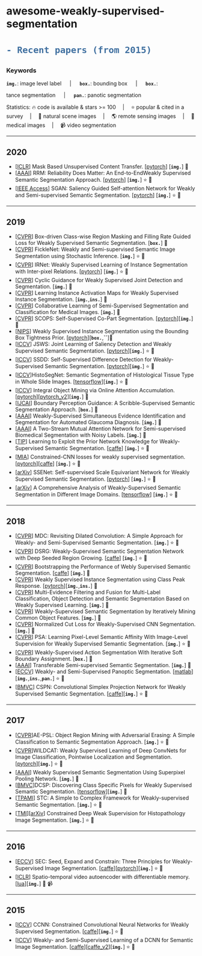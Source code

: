 # awesome-weakly-supervised-segmentation

<h1> 

```diff
- Recent papers (from 2015)
```

</h1>

<h3> Keywords </h3>


__`img.`__: image level label &emsp; | &emsp; __`box.`__: bounding box &emsp; | &emsp; __`box.`__: 





tance segmentation  &emsp; | &emsp; __`pan.`__: panotic segmentation 

Statistics: :fire: code is available & stars >= 100 &emsp;|&emsp; :star: popular & cited in a survey &emsp;|&emsp;
:sunflower: natural scene images &emsp;|&emsp; :earth_americas: remote sensing images &emsp;|&emsp; :hospital: medical images &emsp;|&emsp; :video_camera: video segmentation

---
## 2020
- [[ICLR](https://arxiv.org/abs/1906.06558v2)] Mask Based Unsupervised Content Transfer. [[pytorch](https://github.com/rmokady/mbu-content-tansfer)] [__`img.`__] :sunflower:
- [[AAAI](https://arxiv.org/abs/1911.08039)] RRM: Reliability Does Matter: An End-to-EndWeakly Supervised Semantic Segmentation Approach. [[pytorch](https://github.com/zbf1991/RRM)] [__`img.`__] :star: :sunflower:
- [[IEEE Access](https://arxiv.org/abs/1910.05475)] SGAN: Saliency Guided Self-attention Network for Weakly and Semi-supervised Semantic Segmentation. [[pytorch](https://github.com/yaoqi-zd/SGAN)] [__`img.`__] :star: :sunflower:
---
## 2019
- [[CVPR](https://arxiv.org/pdf/1904.11693.pdf)] Box-driven Class-wise Region Masking and Filling Rate Guided Loss for Weakly Supervised Semantic Segmentation. [__`box.`__] :sunflower:
- [[CVPR](https://arxiv.org/pdf/1902.10421.pdf)] FickleNet: Weakly and Semi-supervised Semantic Image Segmentation using Stochastic Inference. [__`img.`__] :star: :sunflower:
- [[CVPR](https://arxiv.org/pdf/1904.05044.pdf)] IRNet: Weakly Supervised Learning of Instance Segmentation with Inter-pixel Relations. [[pytorch](https://github.com/jiwoon-ahn/irn)] [__`img.`__] :star: :sunflower:
- [[CVPR](http://openaccess.thecvf.com/content_CVPR_2019/papers/Shen_Cyclic_Guidance_for_Weakly_Supervised_Joint_Detection_and_Segmentation_CVPR_2019_paper.pdf)] Cyclic Guidance for Weakly Supervised Joint Detection and Segmentation. [__`img.`__] :sunflower: 
- [[CVPR](http://openaccess.thecvf.com/content_CVPR_2019/papers/Zhu_Learning_Instance_Activation_Maps_for_Weakly_Supervised_Instance_Segmentation_CVPR_2019_paper.pdf)] Learning Instance Activation Maps for Weakly Supervised Instance Segmentation. [__`img.`__,__`ins.`__] :sunflower:
- [[CVPR](http://openaccess.thecvf.com/content_CVPR_2019/papers/Zhou_Collaborative_Learning_of_Semi-Supervised_Segmentation_and_Classification_for_Medical_Images_CVPR_2019_paper.pdf)] Collaborative Learning of Semi-Supervised Segmentation and Classification for Medical Images. [__`img.`__]  :hospital:
- [[CVPR](https://arxiv.org/abs/1905.01298.pdf)] SCOPS: Self-Supervised Co-Part Segmentation. [[pytorch](https://github.com/NVlabs/SCOPS)][__`img.`__] :sunflower:
- [[NIPS](http://papers.nips.cc/paper/8885-weakly-supervised-instance-segmentation-using-the-bounding-box-tightness-prior.pdf)] Weakly Supervised Instance Segmentation using the Bounding Box Tightness Prior. [[pytorch](https://github.com/chengchunhsu/WSIS_BBTP)][__`box.`__,__``__]:sunflower:
- [[ICCV](https://arxiv.org/abs/1909.04161)] JSWS: Joint Learning of Saliency Detection and Weakly Supervised Semantic Segmentation. [[pytorch](https://github.com/zengxianyu/jsws)][__`img.`__] :star: :sunflower:
- [[ICCV](https://arxiv.org/abs/1911.01370)] SSDD: Self-Supervised Difference Detection for Weakly-Supervised Semantic Segmentation. [[pytorch](https://github.com/shimoda-uec/ssdd)][__`img.`__] :star: :sunflower:
- [[ICCV](http://openaccess.thecvf.com/content_ICCV_2019/papers/Chan_HistoSegNet_Semantic_Segmentation_of_Histological_Tissue_Type_in_Whole_Slide_ICCV_2019_paper.pdf)]HistoSegNet: Semantic Segmentation of Histological Tissue Type in Whole Slide Images. [[tensorflow](https://github.com/lyndonchan/hsn_v1)][__`img.`__] :star: :hospital:
- [[ICCV](https://ieeexplore.ieee.org/stamp/stamp.jsp?tp=&arnumber=9009076)] Integral Object Mining via Online Attention Accumulation. [[pytorch](https://github.com/PengtaoJiang/OAA)][[pytorch_v2](https://github.com/PengtaoJiang/OAA-PyTorch)][__`img.`__] :sunflower:
- [[IJCAI](https://www.researchgate.net/publication/334844257_Boundary_Perception_Guidance_A_Scribble-Supervised_Semantic_Segmentation_Approach)] Boundary Perception Guidance: A Scribble-Supervised Semantic Segmentation Approach. [__`box.`__]  :sunflower:
- [[AAAI](https://www.aaai.org/ojs/index.php/AAAI/article/view/3860)] Weakly-Supervised Simultaneous Evidence Identification and Segmentation for Automated Glaucoma Diagnosis. [__`img.`__] :hospital: 
- [[AAAI](https://arxiv.org/pdf/1807.11719.pdf)] A Two-Stream Mutual Attention Network for Semi-supervised Biomedical Segmentation with Noisy Labels. [__`img.`__] :hospital: 
- [[TIP](https://arxiv.org/abs/1804.04882)] Learning to Exploit the Prior Network Knowledge for Weakly-Supervised Semantic Segmentation. [[caffe](https://github.com/gramuah/weakly-supervised-segmentation)] [__`img.`__] :star: :sunflower:
- [[MIA](https://www.sciencedirect.com/science/article/pii/S1361841518306145?via%3Dihub)] Constrained-CNN losses for weakly supervised segmentation. [[pytorch](https://github.com/LIVIAETS/SizeLoss_WSS)][[caffe](https://github.com/meng-tang/rloss)] [__`img.`__] :star: :hospital:
- [[arXiv](https://arxiv.org/abs/1909.03714)] SSENet: Self-supervised Scale Equivariant Network for Weakly Supervised Semantic Segmentation. [[pytorch](https://github.com/YudeWang/SSENet-pytorch)] [__`img.`__] :star: :sunflower:
- [[arXiv](https://arxiv.org/abs/1912.11186v1)] A Comprehensive Analysis of Weakly-Supervised Semantic
Segmentation in Different Image Domains. [[tensorflow](https://github.com/lyndonchan/wsss-analysis)] [__`img.`__] :star: :hospital:
---
## 2018
- [[CVPR](http://openaccess.thecvf.com/content_cvpr_2018/CameraReady/0812.pdf)] MDC: Revisiting Dilated Convolution: A Simple Approach for Weakly- and Semi-Supervised Semantic Segmentation. [__`img.`__] :star: :sunflower:
- [[CVPR](http://zpascal.net/cvpr2018/Huang_Weakly-Supervised_Semantic_Segmentation_CVPR_2018_paper.pdf)] DSRG: Weakly-Supervised Semantic Segmentation Network with Deep Seeded Region Growing. [[caffe](https://github.com/speedinghzl/DSRG)] [__`img.`__] :star: :sunflower:
- [[CVPR](http://openaccess.thecvf.com/content_cvpr_2018/papers/Shen_Bootstrapping_the_Performance_CVPR_2018_paper.pdf)] Bootstrapping the Performance of Webly Supervised Semantic Segmentation. [[caffe](https://github.com/ascust/BDWSS)] [__`img.`__]  :sunflower:
- [[CVPR](http://openaccess.thecvf.com/content_cvpr_2018/papers/Zhou_Weakly_Supervised_Instance_CVPR_2018_paper.pdf)] Weakly Supervised Instance Segmentation using Class Peak Response.  [[pytorch](https://github.com/ZhouYanzhao/PRM)][__`img.`__,__`ins.`__] :sunflower:
- [[CVPR](http://openaccess.thecvf.com/content_cvpr_2018/papers/Ge_Multi-Evidence_Filtering_and_CVPR_2018_paper.pdf)] Multi-Evidence Filtering and Fusion for Multi-Label Classification, Object Detection and Semantic Segmentation Based on Weakly Supervised Learning. [__`img.`__] :sunflower:
- [[CVPR](http://openaccess.thecvf.com/content_cvpr_2018/papers/Wang_Weakly-Supervised_Semantic_Segmentation_CVPR_2018_paper.pdf)] Weakly-Supervised Semantic Segmentation by Iteratively Mining Common Object Features. [__`img.`__] :sunflower: 
- [[CVPR](http://openaccess.thecvf.com/content_cvpr_2018/papers/Tang_Normalized_Cut_Loss_CVPR_2018_paper.pdf)] Normalized Cut Loss for Weakly-Supervised CNN Segmentation. [__`img.`__] :sunflower:
- [[CVPR](http://openaccess.thecvf.com/content_cvpr_2018/papers/Ahn_Learning_Pixel-Level_Semantic_CVPR_2018_paper.pdf)] PSA: Learning Pixel-Level Semantic Affinity With Image-Level Supervision for Weakly Supervised Semantic Segmentation. [__`img.`__] :star: :sunflower:
- [[CVPR](http://openaccess.thecvf.com/content_cvpr_2018/papers/Ding_Weakly-Supervised_Action_Segmentation_CVPR_2018_paper.pdf)] Weakly-Supervised Action Segmentation With Iterative Soft Boundary Assignment. [__`box.`__] :sunflower:
- [[AAAI](https://arxiv.org/pdf/1711.06828.pdf)] Transferable Semi-supervised Semantic Segmentation. [__`img.`__]  :sunflower:
- [[ECCV](https://arxiv.org/abs/1808.03575v3)] Weakly- and Semi-Supervised Panoptic Segmentation. [[matlab](https://github.com/qizhuli/Weakly-Supervised-Panoptic-Segmentation)][__`img.`__,__`ins.`__,__`pan.`__] :star: :sunflower:
- [[BMVC](https://arxiv.org/abs/1807.09169)] CSPN: Convolutional Simplex Projection Network for Weakly Supervised Semantic Segmentation. [[caffe](https://github.com/briqr/CSPN)][__`img.`__] :star: :sunflower:


---
## 2017
- [[CVPR](https://arxiv.org/abs/1703.08448)]AE-PSL: Object Region Mining with Adversarial Erasing: A Simple Classification to Semantic Segmentation Approach. [__`img.`__] :star: :sunflower:
- [[CVPR](http://webia.lip6.fr/~cord/pdfs/publis/Durand_WILDCAT_CVPR_2017.pdf)]WILDCAT: Weakly Supervised Learning of Deep ConvNets for Image Classification, Pointwise Localization and Segmentation. [[pytorch](https://github.com/durandtibo/wildcat.pytorch)][__`img.`__] :star: :sunflower:
- [[AAAI](https://pdfs.semanticscholar.org/9345/23b3de05318606d4f550f5828cf30a56b1d3.pdf?_ga=2.30714812.2026882509.1564975284-400067050.1564456907)] Weakly Supervised Semantic Segmentation Using Superpixel Pooling Network. [__`img.`__] :sunflower:
- [[BMVC](https://arxiv.org/abs/1707.05821v1)]DCSP: Discovering Class Specific Pixels for Weakly Supervised Semantic Segmentation. [[tensorflow](https://github.com/arslan-chaudhry/dcsp_segmentation)][__`img.`__] :sunflower:
- [[TPAMI](https://weiyc.github.io/assets/pdf/stc_tpami.pdf)] STC: A Simple to Complex Framework for Weakly-supervised Semantic Segmentation. [__`img.`__] :star: :sunflower:
- [[TMI](https://ieeexplore.ieee.org/stamp/stamp.jsp?arnumber=7971941)][[arXiv](https://arxiv.org/abs/1701.00794)] Constrained Deep Weak Supervision for Histopathology Image Segmentation. [__`img.`__] :star: :hospital:
---
## 2016
- [[ECCV](https://arxiv.org/abs/1603.06098)] SEC: Seed, Expand and Constrain: Three Principles for Weakly-Supervised Image Segmentation. [[caffe](https://github.com/kolesman/SEC)][[pytorch](https://github.com/halbielee/SEC_pytorch)][__`img.`__] :star: :sunflower:
- [[ICLR](https://arxiv.org/abs/1511.06309v5)] Spatio-temporal video autoencoder with differentiable memory. [[lua](https://github.com/viorik/ConvLSTM)][__`img.`__] :sunflower: :video_camera:
---

## 2015
- [[ICCV](https://arxiv.org/abs/1506.03648)] CCNN: Constrained Convolutional Neural Networks for Weakly Supervised Segmentation. [[caffe](https://github.com/pathak22/ccnn)][__`img.`__] :star: :sunflower:
- [[ICCV](https://arxiv.org/abs/1502.02734v3)] Weakly- and Semi-Supervised Learning of a DCNN for Semantic Image Segmentation. [[caffe](https://github.com/TheLegendAli/DeepLab-Context)][[caffe_v2](https://github.com/open-cv/deeplab-v1)][__`img.`__] :star: :sunflower:
